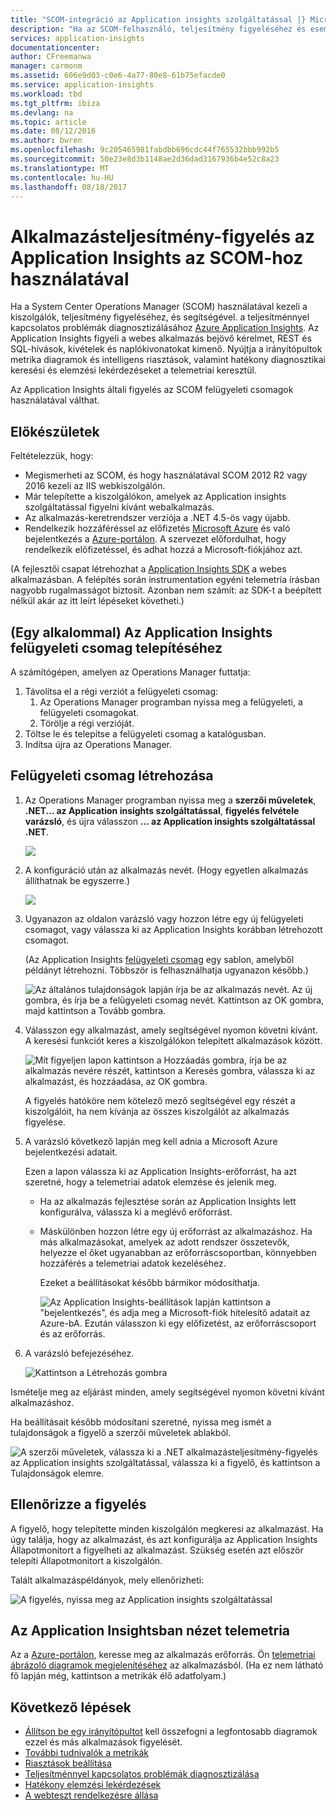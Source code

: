 ```yaml
---
title: "SCOM-integráció az Application insights szolgáltatással |} Microsoft Docs"
description: "Ha az SCOM-felhasználó, teljesítmény figyeléséhez és eseményadatokat az Application insights szolgáltatással. Átfogó irányítópultok, intelligens riasztások, hatékony diagnosztikai eszközöket és elemzési lekérdezések."
services: application-insights
documentationcenter: 
author: CFreemanwa
manager: carmonm
ms.assetid: 606e9d03-c0e6-4a77-80e8-61b75efacde0
ms.service: application-insights
ms.workload: tbd
ms.tgt_pltfrm: ibiza
ms.devlang: na
ms.topic: article
ms.date: 08/12/2016
ms.author: bwren
ms.openlocfilehash: 9c205465981fabdbb696cdc44f765532bbb992b5
ms.sourcegitcommit: 50e23e8d3b1148ae2d36dad3167936b4e52c8a23
ms.translationtype: MT
ms.contentlocale: hu-HU
ms.lasthandoff: 08/18/2017
---
```

# <a name="application-performance-monitoring-using-application-insights-for-scom"></a>Alkalmazásteljesítmény-figyelés az Application Insights az SCOM-hoz használatával
Ha a System Center Operations Manager (SCOM) használatával kezeli a kiszolgálók, teljesítmény figyeléséhez, és segítségével. a teljesítménnyel kapcsolatos problémák diagnosztizálásához [Azure Application Insights](app-insights-asp-net.md). Az Application Insights figyeli a webes alkalmazás bejövő kérelmet, REST és SQL-hívások, kivételek és naplókivonatokat kimenő. Nyújtja a irányítópultok metrika diagramok és intelligens riasztások, valamint hatékony diagnosztikai keresési és elemzési lekérdezéseket a telemetriai keresztül. 

Az Application Insights általi figyelés az SCOM felügyeleti csomagok használatával válthat.

## <a name="before-you-start"></a>Előkészületek
Feltételezzük, hogy:

* Megismerheti az SCOM, és hogy használatával SCOM 2012 R2 vagy 2016 kezeli az IIS webkiszolgálón.
* Már telepítette a kiszolgálókon, amelyek az Application insights szolgáltatással figyelni kívánt webalkalmazás.
* Az alkalmazás-keretrendszer verziója a .NET 4.5-ös vagy újabb.
* Rendelkezik hozzáféréssel az előfizetés [Microsoft Azure](https://azure.com) és való bejelentkezés a [Azure-portálon](https://portal.azure.com). A szervezet előfordulhat, hogy rendelkezik előfizetéssel, és adhat hozzá a Microsoft-fiókjához azt.

(A fejlesztői csapat létrehozhat a [Application Insights SDK](app-insights-asp-net.md) a webes alkalmazásban. A felépítés során instrumentation egyéni telemetria írásban nagyobb rugalmasságot biztosít. Azonban nem számít: az SDK-t a beépített nélkül akár az itt leírt lépéseket követheti.)

## <a name="one-time-install-application-insights-management-pack"></a>(Egy alkalommal) Az Application Insights felügyeleti csomag telepítéséhez
A számítógépen, amelyen az Operations Manager futtatja:

1. Távolítsa el a régi verziót a felügyeleti csomag:
   1. Az Operations Manager programban nyissa meg a felügyeleti, a felügyeleti csomagokat. 
   2. Törölje a régi verzióját.
2. Töltse le és telepítse a felügyeleti csomag a katalógusban.
3. Indítsa újra az Operations Manager.

## <a name="create-a-management-pack"></a>Felügyeleti csomag létrehozása
1. Az Operations Manager programban nyissa meg a **szerzői műveletek**, **.NET... az Application insights szolgáltatással**, **figyelés felvétele varázsló**, és újra válasszon **... az Application insights szolgáltatással .NET**.
   
    ![](./media/app-insights-scom/020.png)
2. A konfiguráció után az alkalmazás nevét. (Hogy egyetlen alkalmazás állíthatnak be egyszerre.)
   
    ![](./media/app-insights-scom/030.png)
3. Ugyanazon az oldalon varázsló vagy hozzon létre egy új felügyeleti csomagot, vagy válassza ki az Application Insights korábban létrehozott csomagot.
   
     (Az Application Insights [felügyeleti csomag](https://technet.microsoft.com/library/cc974491.aspx) egy sablon, amelyből példányt létrehozni. Többször is felhasználhatja ugyanazon később.)

    ![Az általános tulajdonságok lapján írja be az alkalmazás nevét. Az új gombra, és írja be a felügyeleti csomag nevét. Kattintson az OK gombra, majd kattintson a Tovább gombra.](./media/app-insights-scom/040.png)

1. Válasszon egy alkalmazást, amely segítségével nyomon követni kívánt. A keresési funkciót keres a kiszolgálókon telepített alkalmazások között.
   
    ![Mit figyeljen lapon kattintson a Hozzáadás gombra, írja be az alkalmazás nevére részét, kattintson a Keresés gombra, válassza ki az alkalmazást, és hozzáadása, az OK gombra.](./media/app-insights-scom/050.png)
   
    A figyelés hatóköre nem kötelező mező segítségével egy részét a kiszolgálóit, ha nem kívánja az összes kiszolgálót az alkalmazás figyelése.
2. A varázsló következő lapján meg kell adnia a Microsoft Azure bejelentkezési adatait.
   
    Ezen a lapon válassza ki az Application Insights-erőforrást, ha azt szeretné, hogy a telemetriai adatok elemzése és jelenik meg. 
   
   * Ha az alkalmazás fejlesztése során az Application Insights lett konfigurálva, válassza ki a meglévő erőforrást.
   * Máskülönben hozzon létre egy új erőforrást az alkalmazáshoz. Ha más alkalmazásokat, amelyek az adott rendszer összetevők, helyezze el őket ugyanabban az erőforráscsoportban, könnyebben hozzáférés a telemetriai adatok kezeléséhez.
     
     Ezeket a beállításokat később bármikor módosíthatja.
     
     ![Az Application Insights-beállítások lapján kattintson a "bejelentkezés", és adja meg a Microsoft-fiók hitelesítő adatait az Azure-bA. Ezután válasszon ki egy előfizetést, az erőforráscsoport és az erőforrás.](./media/app-insights-scom/060.png)
3. A varázsló befejezéséhez.
   
    ![Kattintson a Létrehozás gombra](./media/app-insights-scom/070.png)

Ismételje meg az eljárást minden, amely segítségével nyomon követni kívánt alkalmazáshoz.

Ha beállításait később módosítani szeretné, nyissa meg ismét a tulajdonságok a figyelő a szerzői műveletek ablakból.

![A szerzői műveletek, válassza ki a .NET alkalmazásteljesítmény-figyelés az Application insights szolgáltatással, válassza ki a figyelő, és kattintson a Tulajdonságok elemre.](./media/app-insights-scom/080.png)

## <a name="verify-monitoring"></a>Ellenőrizze a figyelés
A figyelő, hogy telepítette minden kiszolgálón megkeresi az alkalmazást. Ha úgy találja, hogy az alkalmazást, és azt konfigurálja az Application Insights Állapotmonitort a figyelheti az alkalmazást. Szükség esetén azt először telepíti Állapotmonitort a kiszolgálón.

Talált alkalmazáspéldányok, mely ellenőrizheti:

![A figyelés, nyissa meg az Application insights szolgáltatással](./media/app-insights-scom/100.png)

## <a name="view-telemetry-in-application-insights"></a>Az Application Insightsban nézet telemetria
Az a [Azure-portálon](https://portal.azure.com), keresse meg az alkalmazás erőforrás. Ön [telemetriai ábrázoló diagramok megjelenítéséhez](app-insights-dashboards.md) az alkalmazásból. (Ha ez nem látható fő lapján még, kattintson a metrikák élő adatfolyam.)

## <a name="next-steps"></a>Következő lépések
* [Állítson be egy irányítópultot](app-insights-dashboards.md) kell összefogni a legfontosabb diagramok ezzel és más alkalmazások figyelését.
* [További tudnivalók a metrikák](app-insights-metrics-explorer.md)
* [Riasztások beállítása](app-insights-alerts.md)
* [Teljesítménnyel kapcsolatos problémák diagnosztizálása](app-insights-detect-triage-diagnose.md)
* [Hatékony elemzési lekérdezések](app-insights-analytics.md)
* [A webteszt rendelkezésre állása](app-insights-monitor-web-app-availability.md)

